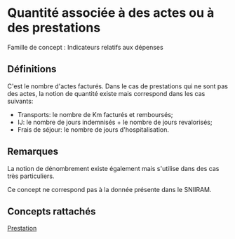 # Quantité associée à des actes ou à des prestations 
<!-- SPDX-License-Identifier: MPL-2.0 -->

Famille de concept : Indicateurs relatifs aux dépenses

## Définitions

C'est le nombre d'actes facturés. Dans le cas de prestations qui ne sont pas des actes, la notion de quantité existe mais correspond dans les cas suivants:
- Transports: le nombre de Km facturés et remboursés;
- IJ: le nombre de jours indemnisés + le nombre de jours revalorisés;
- Frais de séjour:  le nombre de jours d'hospitalisation.

## Remarques

La notion de dénombrement existe également mais s'utilise dans des cas très particuliers.

Ce concept ne correspond pas à la donnée présente dans le SNIIRAM.

## Concepts rattachés

[Prestation](prestation.md)

